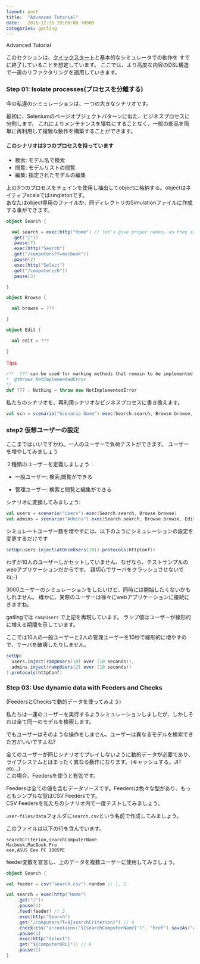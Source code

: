 ```yaml
---
layout: post
title:  "Advanced Tutorial"
date:   2016-12-26 19:00:00 +0900
categories: gatling
---
```

Advanced Tutorial

このセクションは、[クイックスタート](http://gatling.io/docs/2.2.3/quickstart.html#quickstart)と基本的なシミュレータでの動作を
すでに終了していることを想定しています。
ここでは、より高度な内容のDSL構造で一連のリファクタリングを適用していきます。

### Step 01: Isolate processes(プロセスを分離する)

今の私達のシミュレーションは、一つの大きなシナリオです。

最初に、Seleniumのページオブジェクトパターンに似た、ビジネスプロセスに分割します。
これによりメンテナンスを犠牲にすることなく、一部の部品を簡単に再利用して複雑な動作を構築することができます。

#### このシナリオは3つのプロセスを持っています

* 検索: モデル名で検索
* 閲覧: モデルリストの閲覧
* 編集: 指定されたモデルの編集

上の3つのプロセスをチェインを使用し抽出してobjectに格納する。objectはネイティブscalaではsingletonです。  
あなたはobject専用のファイルか、同ディレクトリのSimulationファイルに作成する事ができます。

``` sample.scala
object Search {

  val search = exec(http("Home") // let's give proper names, as they are displayed in the reports
  .get("/"))
  .pause(7)
  .exec(http("Search")
  .get("/computers?f=macbook"))
  .pause(2)
  .exec(http("Select")
  .get("/computers/6"))
  .pause(3)

}

object Browse {

  val browse = ???

}

object Edit {

  val edit = ???

}
```

<div style='color:red'>Tips</div>

``` tips.scala
/**  ??? can be used for marking methods that remain to be implemented.  
*  @throws NotImplementedError  
*/  
def ??? : Nothing = throw new NotImplementedError
```

  私たちのシナリオを、再利用シナリオなビジネスプロセスに書き換えます。

```business.scala
val scn = scenario("Scenario Name").exec(Search.search, Browse.browse, Edit.edit)
```

### step2 仮想ユーザーの設定

ここまではいいですかね。一人のユーザーで負荷テストができます。
ユーザーを増やしてみましょう

２種類のユーザーを定義しましょう：

+ 一般ユーザー: 検索,閲覧ができる

+ 管理ユーザー: 検索と閲覧と編集ができる

シナリオに変換してみましょう:

```scenario.scala
val users = scenario("Users").exec(Search.search, Browse.browse)
val admins = scenario("Admins").exec(Search.search, Browse.browse, Edit.edit)
```

シミュレートユーザー数を増やすには、以下のようにシミュレーションの設定を変更するだけです

```setup.scala
setUp(users.inject(atOnceUsers(10)).protocols(httpConf))
```

わずか10人のユーザーしかセットしていません、なぜなら、テストサンプルのwebアプリケーションだからです。
親切心でサーバをクラッシュさせないでね;-)

3000ユーザーのシミュレーションをしたいけど、同時には開始したくないかもしれません。
確かに、実際のユーザーは徐々にwebアプリケーションに接続にきますね。

gatlingでは ``` rampUsers ``` で上記を再現しています。
ランプ値はユーザーが線形的に増える期間を示しています。

ここでは10人の一般ユーザーと2人の管理ユーザーを10秒で線形的に増やすので、サーバを破壊したりしません。

```setup.scala
setUp(
  users.inject(rampUsers(10) over (10 seconds)),
  admins.inject(rampUsers(2) over (10 seconds))
).protocols(httpConf)
```

### Step 03: Use dynamic data with Feeders and Checks  
(FeedersとChecksで動的データを使ってみよう)

私たちは一連のユーザーを実行するようシミュレーションしましたが、しかしそれは全て同一のモデルを検索します。

でもユーザーはそのような操作をしません。ユーザーは異なるモデルを検索できた方がいいですよね?

全てのユーザーが同じシナリオでプレイしないように動的データが必要であり、  
ライブシステムとはまったく異なる動作になります。(キャッシュする。JIT etc...)  
この場合、Feedersを使うと有効です。

Feedersは全ての値を含むデータソースです。Feedersは色々な型があり、もっともシンプルな型はCSV Feedersです。  
CSV Feedersを私たちのシナリオ内で一度テストしてみましょう。

``` user-files/data ```フォルダに``` search.csv ```という名前で作成してみましょう。

このファイルは以下の行を含んでいます。

```search.csv
searchCriterion,searchComputerName
Macbook,MacBook Pro
eee,ASUS Eee PC 1005PE
```

feeder変数を宣言し、上のデータを複数ユーザーに使用してみましょう。

```Search.scala
object Search {

val feeder = csv("search.csv").random // 1, 2

val search = exec(http("Home")
	.get("/"))
	.pause(1)
	.feed(feeder) // 3
	.exec(http("Search")
	.get("/computers?f=${searchCriterion}") // 4
	.check(css("a:contains('${searchComputerName}')", "href").saveAs("computerURL"))) // 5
	.pause(1)
	.exec(http("Select")
	.get("${computerURL}")) // 6
	.pause(1)
}
```
